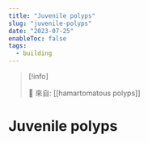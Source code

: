 ```yaml
---
title: "Juvenile polyps"
slug: "juvenile-polyps"
date: "2023-07-25"
enableToc: false
tags:
  - building
---
```


> [!info]
>
> 🌱 來自: [[hamartomatous polyps]]

# Juvenile polyps
